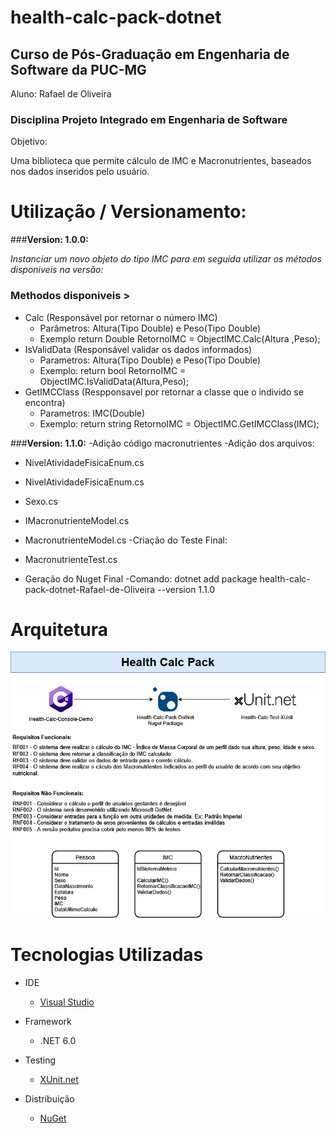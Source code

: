 # health-calc-pack-dotnet
## Curso de Pós-Graduação em Engenharia de Software da PUC-MG
Aluno: Rafael de Oliveira

### Disciplina Projeto Integrado em Engenharia de Software

Objetivo: 

Uma biblioteca que permite cálculo de IMC e Macronutrientes, baseados nos dados inseridos pelo usuário.

# Utilização / Versionamento:

###**Version: 1.0.0:**
 
 *Instanciar um novo objeto do tipo IMC para em seguida utilizar os métodos disponiveis na versão:* 

### Methodos disponiveis > 
- Calc (Responsável por retornar o número IMC)
  - Parâmetros: Altura(Tipo Double) e Peso(Tipo Double)
  - Exemplo return Double RetornoIMC = ObjectIMC.Calc(Altura ,Peso);
- IsValidData (Responsável validar os dados informados)
  - Parametros: Altura(Tipo Double) e Peso(Tipo Double)
  - Exemplo: return bool RetornoIMC = ObjectIMC.IsValidData(Altura,Peso);
- GetIMCClass (Respponsavel por retornar a classe que o individo se encontra)
  - Parametros: IMC(Double)
  - Exemplo: return string RetornoIMC = ObjectIMC.GetIMCClass(IMC);

###**Version: 1.1.0:**
-Adição código macronutrientes
-Adição dos arquivos:
 - NivelAtividadeFisicaEnum.cs
 - NivelAtividadeFisicaEnum.cs
 - Sexo.cs
 - IMacronutrienteModel.cs
 - MacronutrienteModel.cs
-Criação do Teste Final:
 - MacronutrienteTest.cs

- Geração do Nuget Final
-Comando:
 dotnet add package health-calc-pack-dotnet-Rafael-de-Oliveira --version 1.1.0

# Arquitetura

<img src='nutrition-calc-diagram.jpg' alt='Diagrama'>

# Tecnologias Utilizadas

- IDE

  - [Visual Studio](https://visualstudio.microsoft.com/pt-br/downloads/)

- Framework

  - .NET 6.0

- Testing

  - [XUnit.net](https://xunit.net/)

- Distribuição

  - [NuGet](https://www.nuget.org/)


